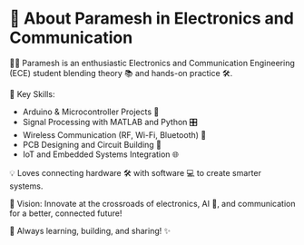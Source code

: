 # 🚀 About Paramesh in Electronics and Communication

👨‍💻 Paramesh is an enthusiastic Electronics and Communication Engineering (ECE) student blending theory 📚 and hands-on practice 🛠️.

🎯 Key Skills:
- Arduino & Microcontroller Projects 🔌
- Signal Processing with MATLAB and Python 🎛️
- Wireless Communication (RF, Wi-Fi, Bluetooth) 📡
- PCB Designing and Circuit Building 🧩
- IoT and Embedded Systems Integration 🌐

💡 Loves connecting hardware 🛠️ with software 💻 to create smarter systems.

🌟 Vision: Innovate at the crossroads of electronics, AI 🤖, and communication for a better, connected future!

🔗 Always learning, building, and sharing! ✨
